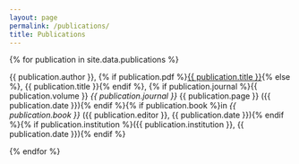 ```yaml
---
layout: page
permalink: /publications/
title: Publications
---
```



{% for publication in site.data.publications %}

{{ publication.author }}, {% if publication.pdf %}<a href="{{ site.baseurl }}/assets/pdf/{{ publication.pdf }}.pdf" target="_blank">{{ publication.title }}</a>{% else %}, {{ publication.title }}{% endif %}, {% if publication.journal %}{{ publication.volume }} _{{ publication.journal }}_ {{ publication.page }} ({{ publication.date }}){% endif %}{% if publication.book %}in _{{ publication.book }}_ ({{ publication.editor }}, {{ publication.date }}){% endif %}{% if publication.institution %}({{ publication.institution }}, {{ publication.date }}){% endif %}

{% endfor %}

